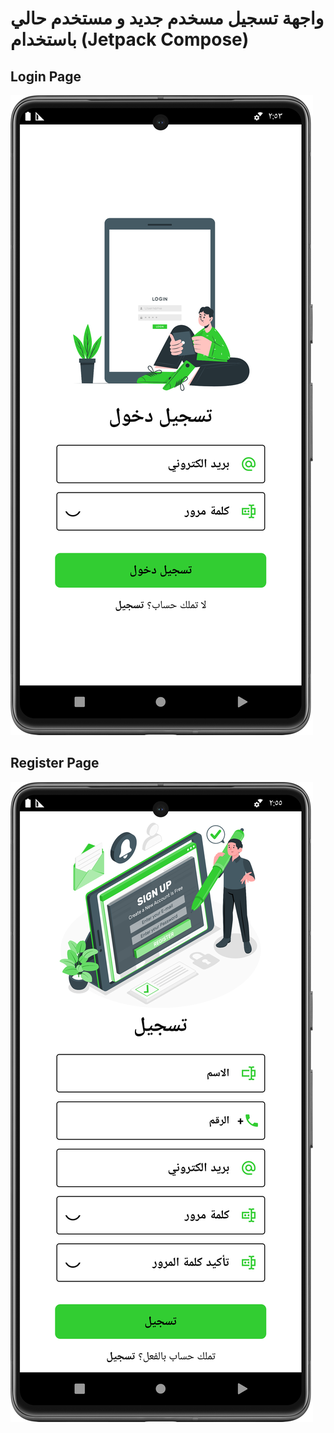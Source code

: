 # واجهة تسجيل مسخدم جديد و مستخدم حالي باستخدام (Jetpack Compose)
## Login Page
![](LoginPage.png)

## Register Page
![](RegisterPage.png)
